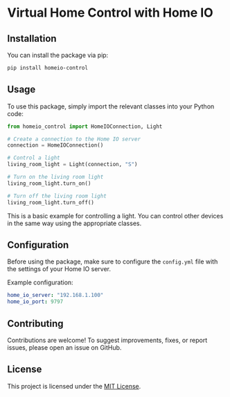 # Virtual Home Control with Home IO

## Installation

You can install the package via pip:

```bash
pip install homeio-control
```

## Usage

To use this package, simply import the relevant classes into your Python code:

```python
from homeio_control import HomeIOConnection, Light

# Create a connection to the Home IO server
connection = HomeIOConnection()

# Control a light
living_room_light = Light(connection, "S")

# Turn on the living room light
living_room_light.turn_on()

# Turn off the living room light
living_room_light.turn_off()
```

This is a basic example for controlling a light. You can control other devices in the same way using the appropriate classes.

## Configuration

Before using the package, make sure to configure the `config.yml` file with the settings of your Home IO server.

Example configuration:

```yaml
home_io_server: "192.168.1.100"
home_io_port: 9797
```

## Contributing

Contributions are welcome! To suggest improvements, fixes, or report issues, please open an issue on GitHub.

## License

This project is licensed under the [MIT License](LICENSE).
